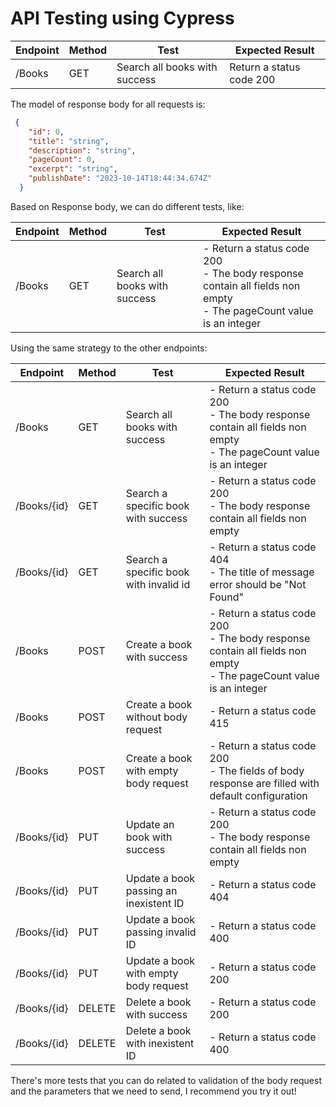 # API Testing using Cypress

| Endpoint | Method | Test | Expected Result |
| ---------|---------|--------|-------------------|
| /Books | GET | Search all books with success | Return a status code 200 |


The model of response body for all requests is: 
```json
 {
    "id": 0,
    "title": "string",
    "description": "string",
    "pageCount": 0,
    "excerpt": "string",
    "publishDate": "2023-10-14T18:44:34.674Z"
  }
```

Based on Response body, we can do different tests, like: 

| Endpoint | Method | Test | Expected Result |
| ---------|---------|--------|-------------------|
| /Books | GET | Search all books with success | - Return a status code 200<br/> - The body response contain all fields non empty <br/> - The pageCount value is an integer|
Using the same strategy to the other endpoints: 

| Endpoint | Method | Test | Expected Result |
| ---------|---------|--------|-------------------|
| /Books | GET | Search all books with success | - Return a status code 200<br/> - The body response contain all fields non empty <br/> - The pageCount value is an integer|
| /Books/{id} | GET | Search a specific book with success | - Return a status code 200<br/> - The body response contain all fields non empty|
| /Books/{id} | GET | Search a specific book with invalid id | - Return a status code 404 <br/> - The title of message error should be "Not Found"|
| /Books | POST | Create a book with success | - Return a status code 200<br/> - The body response contain all fields non empty <br/> - The pageCount value is an integer|
| /Books | POST | Create a book without body request | - Return a status code 415 <br/>|
| /Books | POST | Create a book with empty body request | - Return a status code 200 <br/> - The fields of body response are filled with default configuration|
| /Books/{id} | PUT | Update an book with success | - Return a status code 200<br/> - The body response contain all fields non empty <br/> |
| /Books/{id} | PUT | Update a book passing an inexistent ID | - Return a status code 404 <br/>|
| /Books/{id} | PUT | Update a book passing invalid ID | - Return a status code 400 <br/>|
| /Books/{id} | PUT | Update a book with empty body request| - Return a status code 200 <br/>|
| /Books/{id} | DELETE | Delete a book with success | - Return a status code 200 <br/>|
| /Books/{id} | DELETE | Delete a book with inexistent ID| - Return a status code 400 <br/>|

There's more tests that you can do related to validation of the body request and the parameters that we need to send, I recommend you try it out! 